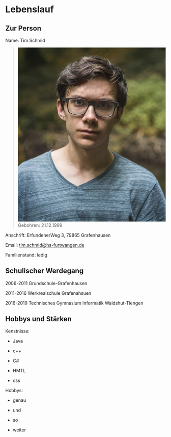 # Lebenslauf

## Zur Person
Name: 			Tim Schmid
>![Foto von Tim](Tim.JPG)
Gebohren: 		21.12.1999

Anschrift: 		ErfundenerWeg 3, 79865 Grafenhausen

Email: 			tim.schmid@hs-furtwangen.de

Familienstand: 		ledig


## Schulischer Werdegang

2006-2011		Grundschule-Grafenhausen

2011-2016		Werkrealschule Grafenahsuen

2016-2019		Technisches Gymnasium Informatik Waldshut-Tiengen

## Hobbys und Stärken

Kenstnisse:	

* Java

* c++

* C#

* HMTL

* css


Hobbys:			

* genau

* und

* so

* weiter			

